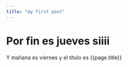 ```yaml
---
title: "my first post"
---
```

# Por fin es jueves siiii
Y mañana es viernes
y el título es {{page.title}}